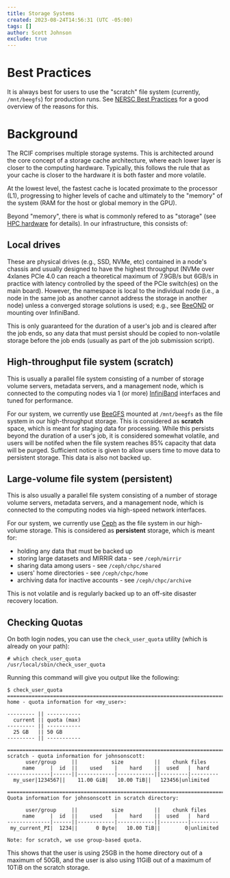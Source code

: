 ```yaml
---
title: Storage Systems
created: 2023-08-24T14:56:31 (UTC -05:00)
tags: []
author: Scott Johnson
exclude: true
---
```


# Best Practices
It is always best for users to use the "scratch" file system (currently, `/mnt/beegfs`) for production runs. See [NERSC Best Practices](https://docs.nersc.gov/jobs/best-practices/#do-not-run-production-jobs-in-global-homes) for a good overview of the reasons for this.

# Background
The RCIF comprises multiple storage systems. This is architected around the core concept of a 
storage cache architecture, where each lower layer is closer to the computing hardware. Typically, this
follows the rule that as your cache is closer to the hardware it is both faster and more volatile.

At the lowest level, the fastest cache is located proximate to the processor (L1), progressing to higher 
levels of cache and ultimately to the "memory" of the system (RAM for the host or global memory in the GPU).

Beyond "memory", there is what is commonly refered to as "storage" (see [HPC hardware](../system-info/hpc-hardware.md) for details). In our infrastructure, this consists of:

## Local drives
These are physical drives (e.g., SSD, NVMe, etc) contained in a node's chassis and 
usually designed to have the highest throughput (NVMe over 4xlanes PCIe 4.0 can reach a theoretical 
maximum of 7.9GB/s but 6GB/s in practice with latency controlled by the speed of the PCIe switch(es) on the main
board). However, the namespace is local to the individual node (i.e., a node in the same job as another cannot address 
the storage in another node) unless a converged storage solutions is used; e.g., see [BeeOND](http://www.beegfs.io/wiki/BeeOND)
or mounting over InfiniBand.

This is only guaranteed for the duration of a user's job and is cleared after the job ends, so any data that must persist 
should be copied to non-volatile storage before the job ends (usually as part of the job submission script).

## High-throughput file system (scratch)
This is usually a parallel file system consisting of a number of storage volume servers, metadata servers, and a management node,
which is connected to the computing nodes via 1 (or more) [InfiniBand](https://www.nvidia.com/en-us/networking/products/infiniband/) 
interfaces and tuned for performance.

For our system, we currently use [BeeGFS](https://www.beegfs.io/c/) mounted at `/mnt/beegfs` as the file system in our high-throughput storage. This is considered
as **scratch** space, which is meant for staging data for processing. While this persists beyond the duration of a user's job, it is considered
somewhat volatile, and users will be notifed when the file system reaches 85% capacity that data will be purged. Sufficient notice is given to 
allow users time to move data to persistent storage. This data is also not backed up.

## Large-volume file system (persistent)
This is also usually a parallel file system consisting of a number of storage volume servers, metadata servers, and a management node,
which is connected to the computing nodes via high-speed network interfaces.

For our system, we currently use [Ceph](https://ceph.io/en/) as the file system in our high-volume storage. This is considered
as **persistent** storage, which is meant for:
* holding any data that must be backed up
* storing large datasets and MIRRIR data - see `/ceph/mirrir`
* sharing data among users - see `/ceph/chpc/shared`
* users' home directories - see `/ceph/chpc/home`
* archiving data for inactive accounts - see `/ceph/chpc/archive`

This is not volatile and is regularly backed up to an off-site disaster recovery location.

## Checking Quotas
On both login nodes, you can use the `check_user_quota` utility (which is already on your path):
```
# which check_user_quota
/usr/local/sbin/check_user_quota
```

Running this command will give you output like the following:
```
$ check_user_quota
=========================================================================
home - quota information for <my_user>:

--------- || ----------- 
  current || quota (max) 
--------- || ----------- 
  25 GB   || 50 GB
--------- || ----------- 

=========================================================================
scratch - quota information for johnsonscott:
      user/group     ||           size          ||    chunk files    
     name     |  id  ||    used    |    hard    ||  used   |  hard   
--------------|------||------------|------------||---------|---------
  my_user|1234567||    11.00 GiB|   10.00 TiB||   123456|unlimited

=========================================================================
Quota information for johnsonscott in scratch directory:

      user/group     ||           size          ||    chunk files    
     name     |  id  ||    used    |    hard    ||  used   |  hard   
--------------|------||------------|------------||---------|---------
 my_current_PI|  1234||      0 Byte|   10.00 TiB||        0|unlimited

Note: for scratch, we use group-based quota.
```

This shows that the user is using 25GB in the home directory out of a maximum of 50GB, and the user is also using 11GiB out of a maximum of 10TiB on the scratch storage.
